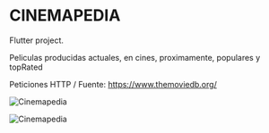 # CINEMAPEDIA

Flutter project.


Peliculas producidas actuales, en cines, proximamente, populares y topRated

Peticiones HTTP / Fuente: https://www.themoviedb.org/

![Cinemapedia](https://github.com/JuanBueno21/cinemapedia/blob/main/cinemapedia/demo/cinemapedia1.gif)



![Cinemapedia](https://github.com/JuanBueno21/cinemapedia/blob/main/cinemapedia/demo/cinemapedia2.gif)

